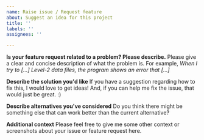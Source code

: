```yaml
---
name: Raise issue / Request feature
about: Suggest an idea for this project
title: ''
labels: ''
assignees: ''

---
```


**Is your feature request related to a problem? Please describe.**
Please give a clear and concise description of what the problem is. For example,
_When I try to [...] Level-2 data files, the program shows an error that [...]_

**Describe the solution you'd like**
If you have a suggestion regarding how to fix this, I would love to get ideas! And, if you can help me fix the issue, that would just be great. :)

**Describe alternatives you've considered**
Do you think there might be something else that can work better than the current alternative?

**Additional context**
Please feel free to give me some other context or screenshots about your issue or feature request here.
